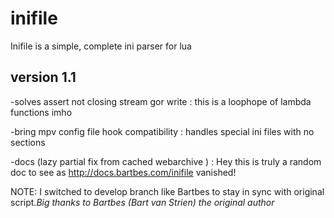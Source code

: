 # inifile
Inifile is a simple, complete ini parser for lua

version 1.1 
------------

-solves assert not closing stream gor write : this is a loophope of lambda functions imho 

-bring mpv config file hook compatibility   : handles special ini files with no sections

-docs (lazy partial fix from cached webarchive ) : Hey this is truly a random doc to see as http://docs.bartbes.com/inifile vanished!

NOTE: I switched to develop branch like Bartbes to stay in sync with original script.*Big thanks to Bartbes (Bart van Strien) the original author*

